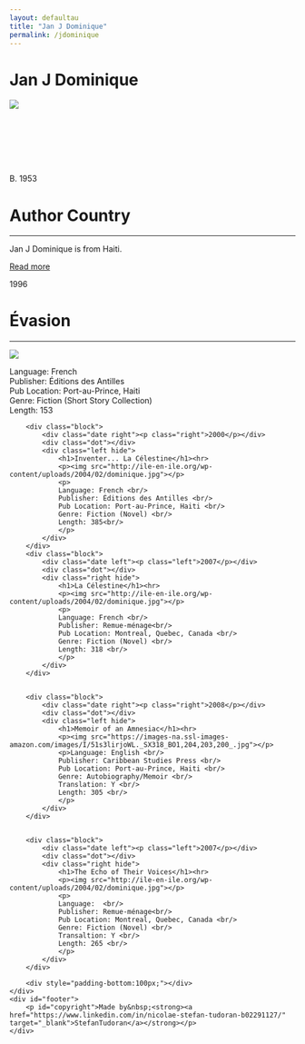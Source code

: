 ```yaml
---
layout: defaultau
title: "Jan J Dominique"
permalink: /jdominique
---
```

<!-- partial:index.partial.html -->
<div class="content">
    <h1>Jan J Dominique</h1>
    <div class="quote">
        <div><img src="http://ile-en-ile.org/wp-content/uploads/2004/02/dominique.jpg" class="logo"></div>
    </div>
    <div class="timeline">
        <div style="padding-bottom:100px;"></div>
        <div class="block">
            <div class="date right"><p class="right">B. 1953</p></div>
            <div class="dot"></div>
            <div class="left first">
                <h1>Author Country</h1><hr>
            <p>Jan J Dominique is from Haiti.</p>
                <a href="https://fr.wikipedia.org/wiki/Jan_J._Dominique" target="_blank">Read more</a>
            </div>
        </div>
        <div class="block">
            <div class="date left"><p class="left">1996</p></div>
            <div class="dot"></div>
            <div class="right">
                <h1>Évasion</h1><hr>
                <p><img src="http://ile-en-ile.org/wp-content/uploads/2004/02/dominique.jpg"></p>
                <p>
                Language: French <br/>
                Publisher: Éditions des Antilles <br/>
                Pub Location: Port-au-Prince, Haiti <br/>
                Genre: Fiction (Short Story Collection)<br/>
                Length: 153<br/>
                </p>
            </div>
        </div>

        <div class="block">
            <div class="date right"><p class="right">2000</p></div>
            <div class="dot"></div>
            <div class="left hide">
                <h1>Inventer... La Célestine</h1><hr>
                <p><img src="http://ile-en-ile.org/wp-content/uploads/2004/02/dominique.jpg"></p>
                <p>
                Language: French <br/>
                Publisher: Éditions des Antilles <br/>
                Pub Location: Port-au-Prince, Haiti <br/>
                Genre: Fiction (Novel) <br/>
                Length: 385<br/>
                </p>
            </div>
        </div>
        <div class="block">
            <div class="date left"><p class="left">2007</p></div>
            <div class="dot"></div>
            <div class="right hide">
                <h1>La Célestine</h1><hr>
                <p><img src="http://ile-en-ile.org/wp-content/uploads/2004/02/dominique.jpg"></p>
                <p>
                Language: French <br/>
                Publisher: Remue-ménage<br/>
                Pub Location: Montreal, Quebec, Canada <br/>
                Genre: Fiction (Novel) <br/>
                Length: 318 <br/>
                </p>
            </div>
        </div>


        <div class="block">
            <div class="date right"><p class="right">2008</p></div>
            <div class="dot"></div>
            <div class="left hide">
                <h1>Memoir of an Amnesiac</h1><hr>
                <p><img src="https://images-na.ssl-images-amazon.com/images/I/51s3lirjoWL._SX318_BO1,204,203,200_.jpg"></p>
                <p>Language: English <br/>
                Publisher: Caribbean Studies Press <br/>
                Pub Location: Port-au-Prince, Haiti <br/>
                Genre: Autobiography/Memoir <br/>
                Translation: Y <br/>
                Length: 305 <br/>
                </p>
            </div>
        </div>


        <div class="block">
            <div class="date left"><p class="left">2007</p></div>
            <div class="dot"></div>
            <div class="right hide">
                <h1>The Echo of Their Voices</h1><hr>
                <p><img src="http://ile-en-ile.org/wp-content/uploads/2004/02/dominique.jpg"></p>
                <p>
                Language:  <br/>
                Publisher: Remue-ménage<br/>
                Pub Location: Montreal, Quebec, Canada <br/>
                Genre: Fiction (Novel) <br/>
                Transaltion: Y <br/>
                Length: 265 <br/>
                </p>
            </div>
        </div>

        <div style="padding-bottom:100px;"></div>
    </div>
    <div id="footer">
        <p id="copyright">Made by&nbsp;<strong><a href="https://www.linkedin.com/in/nicolae-stefan-tudoran-b02291127/" target="_blank">StefanTudoran</a></strong></p>
    </div>
</div>
<!-- partial -->
  <script src='https://cdnjs.cloudflare.com/ajax/libs/jquery/3.1.1/jquery.min.js'></script><script  src="assets/js/authorscript.js"></script>

